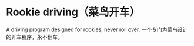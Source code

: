 # Rookie driving（菜鸟开车）
A driving program designed for rookies, never roll over.
一个专门为菜鸟设计的开车程序，永不翻车。
